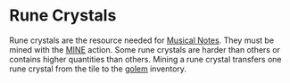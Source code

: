 # Rune Crystals

Rune crystals are the resource needed for [Musical Notes](musicalNotes). They must be mined with the [MINE](MINE) action. Some rune crystals are harder than others or contains higher quantities than others. Mining a rune crystal transfers one rune crystal from the tile to the [golem](golem) inventory.
